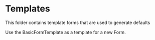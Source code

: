 # Templates
This folder contains template forms that are used to generate defaults

Use the BasicFormTemplate as a template for a new Form.